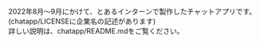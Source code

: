 2022年8月～9月にかけて、とあるインターンで製作したチャットアプリです。  
(chatapp/LICENSEに企業名の記述があります)  
詳しい説明は、chatapp/README.mdをご覧ください。

